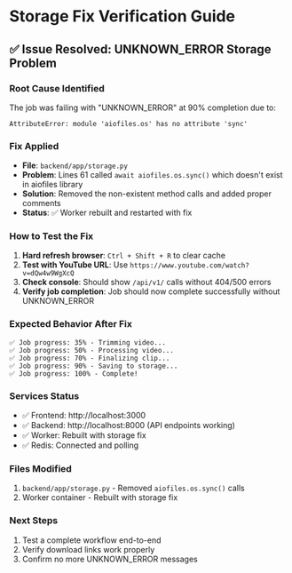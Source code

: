 # Storage Fix Verification Guide

## ✅ Issue Resolved: UNKNOWN_ERROR Storage Problem

### Root Cause Identified
The job was failing with "UNKNOWN_ERROR" at 90% completion due to:
```
AttributeError: module 'aiofiles.os' has no attribute 'sync'
```

### Fix Applied
- **File**: `backend/app/storage.py`
- **Problem**: Lines 61 called `await aiofiles.os.sync()` which doesn't exist in aiofiles library
- **Solution**: Removed the non-existent method calls and added proper comments
- **Status**: ✅ Worker rebuilt and restarted with fix

### How to Test the Fix

1. **Hard refresh browser**: `Ctrl + Shift + R` to clear cache
2. **Test with YouTube URL**: Use `https://www.youtube.com/watch?v=dQw4w9WgXcQ` 
3. **Check console**: Should show `/api/v1/` calls without 404/500 errors
4. **Verify job completion**: Job should now complete successfully without UNKNOWN_ERROR

### Expected Behavior After Fix
```
✅ Job progress: 35% - Trimming video...
✅ Job progress: 50% - Processing video...  
✅ Job progress: 70% - Finalizing clip...
✅ Job progress: 90% - Saving to storage...
✅ Job progress: 100% - Complete!
```

### Services Status
- ✅ Frontend: http://localhost:3000
- ✅ Backend: http://localhost:8000 (API endpoints working)
- ✅ Worker: Rebuilt with storage fix
- ✅ Redis: Connected and polling

### Files Modified
1. `backend/app/storage.py` - Removed `aiofiles.os.sync()` calls
2. Worker container - Rebuilt with storage fix

### Next Steps
1. Test a complete workflow end-to-end
2. Verify download links work properly
3. Confirm no more UNKNOWN_ERROR messages 